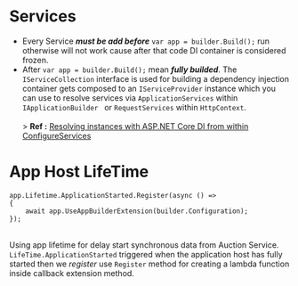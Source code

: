 # Services
- Every Service ***must be add before*** `var app = builder.Build();` run otherwise will not work cause after that code DI container is considered frozen.
- After `var app = builder.Build();` mean ***fully builded***. The `IServiceCollection` interface is used for building a dependency injection container gets composed to an `IServiceProvider` instance which you can use to resolve services via `ApplicationServices` within `IApplicationBuilder ` or `RequestServices` within `HttpContext`. <br><br> > **Ref :** [Resolving instances with ASP.NET Core DI from within ConfigureServices](https://stackoverflow.com/questions/32459670/resolving-instances-with-asp-net-core-di-from-within-configureservices)
# App Host LifeTime
```
app.Lifetime.ApplicationStarted.Register(async () =>
{
    await app.UseAppBuilderExtension(builder.Configuration);
});
```
<br> Using app lifetime for delay start synchronous data from Auction Service. `LifeTime.ApplicationStarted` triggered when the application host has fully started then we *register* use `Register` method for creating a lambda function inside callback extension method.